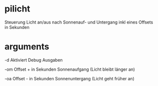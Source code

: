 # pilicht
Steuerung Licht an/aus nach Sonnenauf- und Untergang inkl eines Offsets in Sekunden

# arguments

-d Aktiviert Debug Ausgaben

-om Offset + in Sekunden Sonnenaufgang (Licht bleibt länger an)

-oa Offset - in Sekunden Sonnenuntergang (Licht geht früher an)

